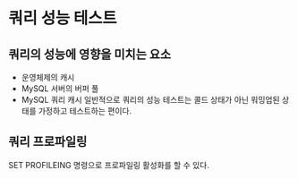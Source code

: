 # 쿼리 성능 테스트

## 쿼리의 성능에 영향을 미치는 요소
- 운영체제의 캐시
- MySQL 서버의 버퍼 풀
- MySQL 쿼리 캐시
일반적으로 쿼리의 성능 테스트는 콜드 상태가 아닌 워밍업된 상태를 가정하고 테스트하는 편이다.

## 쿼리 프로파일링
SET PROFILEING 명령으로 프로파일링 활성화를 할 수 있다.